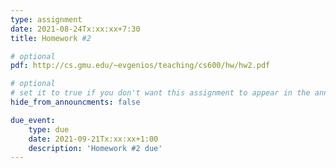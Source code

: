 ```yaml
---
type: assignment
date: 2021-08-24Tx:xx:xx+7:30
title: Homework #2

# optional 
pdf: http://cs.gmu.edu/~evgenios/teaching/cs600/hw/hw2.pdf

# optional
# set it to true if you don't want this assignment to appear in the announcements section
hide_from_announcments: false

due_event: 
    type: due
    date: 2021-09-21Tx:xx:xx+1:00
    description: 'Homework #2 due'
---
```

